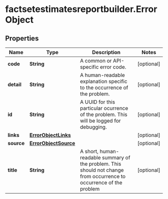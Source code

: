 # factsetestimatesreportbuilder.ErrorObject

## Properties

Name | Type | Description | Notes
------------ | ------------- | ------------- | -------------
**code** | **String** | A common or API-specific error code. | [optional] 
**detail** | **String** | A human-readable explanation specific to the occurrence of the problem. | [optional] 
**id** | **String** | A UUID for this particular ocurrence of the problem.  This will be logged for debugging. | [optional] 
**links** | [**ErrorObjectLinks**](ErrorObjectLinks.md) |  | [optional] 
**source** | [**ErrorObjectSource**](ErrorObjectSource.md) |  | [optional] 
**title** | **String** | A short, human-readable summary of the problem.  This should not change from occurrence to occurrence of the problem | [optional] 


